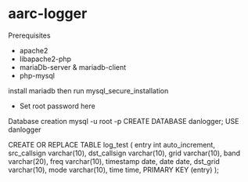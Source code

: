 # aarc-logger


Prerequisites

* apache2
* libapache2-php
* mariaDb-server & mariadb-client
* php-mysql


install mariadb then run mysql_secure_installation
- Set root password here

Database creation
mysql -u root -p 
CREATE DATABASE danlogger;
USE danlogger

CREATE OR REPLACE TABLE log_test (
entry int auto_increment,
src_callsign varchar(10),
dst_callsign varchar(10),
grid varchar(10),
band varchar(20),
freq varchar(10),
timestamp date,
date date, 
dst_grid varchar(10),
mode varchar(10),
time time,
PRIMARY KEY (entry)
); 

